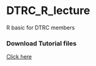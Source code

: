 # DTRC_R_lecture
R basic for DTRC members  
  
  
### Download Tutorial files
[Click here](https://github.com/CPL-SeongminCheon/DTRC_R_lecture/archive/refs/heads/main.zip)